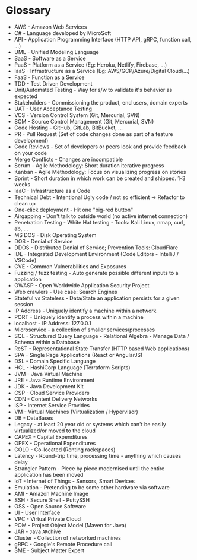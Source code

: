 # Glossary

- AWS - Amazon Web Services
- C# - Language developed by MicroSoft
- API - Application Programming Interface (HTTP API, gRPC, function call, ...)
- UML - Unified Modeling Language
- SaaS - Software as a Service
- PaaS - Platform as a Service (Eg: Heroku, Netlify, Firebase, ...)
- IaaS - Infrastructure as a Service (Eg: AWS/GCP/Azure/Digital Cloud/...)
- FaaS - Function as a Service
- TDD - Test Driven Development
- Unit/Automated Testing - Way for s/w to validate it's behavior as expected
- Stakeholders - Commissioning the product, end users, domain experts
- UAT - User Acceptance Testing
- VCS - Version Control System (Git, Mercurial, SVN)
- SCM - Source Control Management (Git, Mercurial, SVN)
- Code Hosting - GitHub, GitLab, BitBucket, ...
- PR - Pull Request (Set of code changes done as part of a feature development)
- Code Reviews - Set of developers or peers look and provide feedback on your code
- Merge Conflicts - Changes are incompatible
- Scrum - Agile Methodology: Short duration iterative progress
- Kanban - Agile Methodology: Focus on visualizing progress on stories
- Sprint - Short duration in which work can be created and shipped. 1-3 weeks
- IaaC - Infrastructure as a Code
- Technical Debt - Intentional Ugly code / not so efficient -> Refactor to clean up
- One-click deployment - Hit one "big-red button"
- Airgapping - Don't talk to outside world (no active internet connection)
- Penetration Testing - White Hat testing - Tools: Kali Linux, nmap, curl, ab, ...
- MS DOS - Disk Operating System
- DOS - Denial of Service
- DDOS - Distributed Denial of Service; Prevention Tools: CloudFlare
- IDE - Integrated Development Environment (Code Editors - IntelliJ / VSCode)
- CVE - Common Vulnerabilities and Exposures
- Fuzzing / fuzz testing - Auto generate possible different inputs to a application
- OWASP - Open Worldwide Application Security Project
- Web crawlers - Use case: Search Engines
- Stateful vs Stateless - Data/State an application persists for a given session
- IP Address - Uniquely identify a machine within a network
- PORT - Uniquely identify a process within a machine
- localhost - IP Address: 127.0.0.1
- Microservice - a collection of smaller services/processes
- SQL - Structured Query Language - Relational Algebra - Manage Data / Schema within a Database
- ReST - Representational State Transfer (HTTP based Web applications)
- SPA - Single Page Applications (React or AngularJS)
- DSL - Domain Specific Language
- HCL - HashiCorp Language (Terraform Scripts)
- JVM - Java Virtual Machine
- JRE - Java Runtime Environment
- JDK - Java Development Kit
- CSP - Cloud Service Providers
- CDN - Content Delivery Networks
- ISP - Internet Service Provides
- VM - Virtual Machines (Virtualization / Hypervisor)
- DB - DataBases
- Legacy - at least 20 year old or systems which can't be easily virtualized/or moved to the cloud
- CAPEX - Capital Expenditures
- OPEX - Operational Expenditures
- COLO - Co-located (Renting rackspaces)
- Latency - Round-trip time, processing time - anything which causes delay
- Strangler Pattern - Piece by piece modernised until the entire application has been moved
- IoT - Internet of Things - Sensors, Smart Devices
- Emulation - Pretending to be some other hardware via software
- AMI - Amazon Machine Image
- SSH - Secure Shell - PuttySSH
- OSS - Open Source Software
- UI - User Interface
- VPC - Virtual Private Cloud
- POM - Project Object Model (Maven for Java)
- JAR - `J`ava `AR`chive
- Cluster - Collection of networked machines
- gRPC - Google's Remote Procedure call
- SME - Subject Matter Expert
